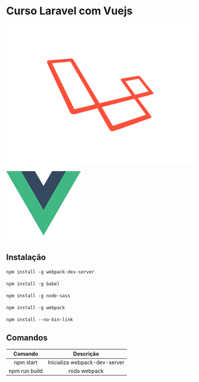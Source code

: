 
# Curso Laravel com Vuejs

![laravel Logo](images/laravel_logo.png)
![vue Logo](images/vue.png)


## Instalação

```
npm install -g webpack-dev-server

npm install -g babel

npm install -g node-sass

npm install -g webpack

npm install --no-bin-link
```

## Comandos

| Comando     | Descrição                   |
|:-----------:|:---------------------------:|
|npm start    |Inicializa webpack-dev-server|
|npm run build| roda webpack                |